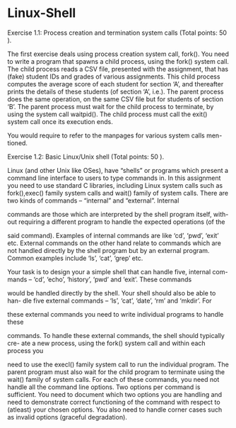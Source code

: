# Linux-Shell

Exercise 1.1: Process creation and termination
system calls (Total points: 50 ).


The first exercise deals using process creation system call, fork(). You need to
write a program that spawns a child process, using the fork() system call. The
child process reads a CSV file, presented with the assignment, that has (fake)
student IDs and grades of various assignments. This child process computes the
average score of each student for section ‘A’, and thereafter prints the details of
these students (of section ‘A’, i.e.). The parent process does the same operation,
on the same CSV file but for students of section ‘B’.
The parent process must wait for the child process to terminate, by using
the system call waitpid(). The child process must call the exit() system call
once its execution ends.

You would require to refer to the manpages for various system calls men-
tioned.


Exercise 1.2: Basic Linux/Unix shell (Total points:
50 ).


Linux (and other Unix like OSes), have “shells” or programs which present
a command line interface to users to type commands in. In this assignment
you need to use standard C libraries, including Linux system calls such as
fork(),exec() family system calls and wait() family of system calls.
There are two kinds of commands – “internal” and “external”. Internal

commands are those which are interpreted by the shell program itself, with-
out requiring a different program to handle the expected operations (of the

said command). Examples of internal commands are like ‘cd’, ‘pwd’, ‘exit’
etc. External commands on the other hand relate to commands which are not
handled directly by the shell program but by an external program. Common
examples include ‘ls’, ‘cat’, ‘grep’ etc.

Your task is to design your a simple shell that can handle five, internal com-
mands – ‘cd’, ‘echo’, ‘history’, ‘pwd’ and ‘exit’. These commands

would be handled directly by the shell. Your shell should also be able to han-
dle five external commands – ‘ls’, ‘cat’, ‘date’, ‘rm’ and ‘mkdir’. For

these external commands you need to write individual programs to handle these

commands. To handle these external commands, the shell should typically cre-
ate a new process, using the fork() system call and within each process you

need to use the execl() family system call to run the individual program. The
parent program must also wait for the child program to terminate using the
wait() family of system calls.
For each of these commands, you need not handle all the command line
options. Two options per command is sufficient. You need to document which
two options you are handling and need to demonstrate correct functioning of
the command with respect to (atleast) your chosen options. You also need to
handle corner cases such as invalid options (graceful degradation).

